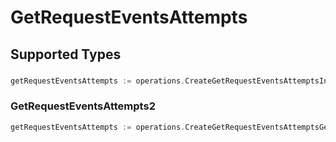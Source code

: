 # GetRequestEventsAttempts


## Supported Types

### 

```go
getRequestEventsAttempts := operations.CreateGetRequestEventsAttemptsInteger(int64{/* values here */})
```

### GetRequestEventsAttempts2

```go
getRequestEventsAttempts := operations.CreateGetRequestEventsAttemptsGetRequestEventsAttempts2(operations.GetRequestEventsAttempts2{/* values here */})
```

